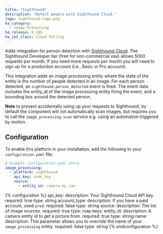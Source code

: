 ```yaml
---
title: "Sighthound"
description: "Detect people with Sighthound Cloud."
logo: sighthound-logo.png
ha_category:
  - Image Processing
ha_release: 0.105
ha_iot_class: Cloud Polling
---
```


Adds integration for person detection with [Sighthound Cloud](https://www.sighthound.com/products/cloud). The Sighthound Developer tier (free for non-commercial use) allows 5000 requests per month. If you need more requests per month you will need to sign up for a production account (i.e., Basic or Pro account).

This integration adds an image processing entity where the state of the entity is the number of people detected in an image. For each person detected, an `sighthound.person_detected` event is fired. The event data includes the entity_id of the image processing entity firing the event, and a bounding box around the detected person. 

**Note** to prevent accidentally using up your requests to Sighthound, by default the component will not automatically scan images, but requires you to call the `image_processing.scan` service e.g. using an automation triggered by motion.

## Configuration

To enable this platform in your installation, add the following to your `configuration.yaml` file:

```yaml
# Example configuration.yaml entry
image_processing:
  - platform: sighthound
    api_key: some_key
    source:
      - entity_id: camera.my_cam
```

{% configuration %}
api_key:
  description: Your Sighthound Cloud API key.
  required: true
  type: string
account_type:
  description: If you have a paid account, used `prod`.
  required: false
  type: string
source:
  description: The list of image sources.
  required: true
  type: map
  keys:
    entity_id:
      description: A camera entity id to get a picture from.
      required: true
      type: string
    name:
      description: This parameter allows you to override the name of your `image_processing` entity.
      required: false
      type: string
{% endconfiguration %}
